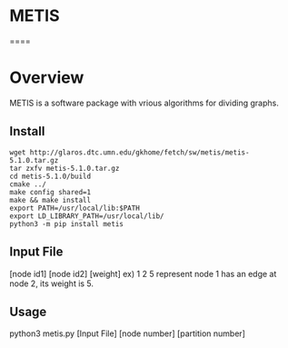 # METIS
====
# Overview
METIS is a software package with vrious algorithms for dividing graphs.

## Install
```Bash:console
wget http://glaros.dtc.umn.edu/gkhome/fetch/sw/metis/metis-5.1.0.tar.gz  
tar zxfv metis-5.1.0.tar.gz  
cd metis-5.1.0/build  
cmake ../  
make config shared=1  
make && make install  
export PATH=/usr/local/lib:$PATH  
export LD_LIBRARY_PATH=/usr/local/lib/  
python3 -m pip install metis  
```

## Input File
[node id1] [node id2] [weight]
ex) 1 2 5
represent node 1 has an edge at node 2, its weight is 5.

## Usage
python3 metis.py [Input File] [node number] [partition number]
